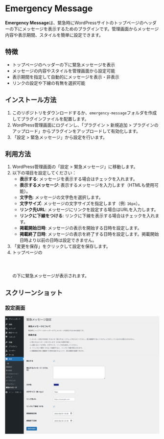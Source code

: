 # Emergency Message
**Emergency Message**は、緊急時にWordPressサイトのトップページのヘッダーの下にメッセージを表示するためのプラグインです。管理画面からメッセージ内容や表示期間、スタイルを簡単に設定できます。

## 特徴
- トップページのヘッダーの下に緊急メッセージを表示
- メッセージの内容やスタイルを管理画面から設定可能
- 表示期間を指定して自動的にメッセージを表示・非表示
- リンクの設定や下線の有無を選択可能

## インストール方法
1. このリポジトリをダウンロードするか、`emergency-message`フォルダを作成してプラグインファイルを配置します。
2. WordPress管理画面にログインし、「プラグイン > 新規追加 > プラグインのアップロード」からプラグインをアップロードして有効化します。
3. 「設定 > 緊急メッセージ」から設定を行います。

## 利用方法
1. WordPress管理画面の「設定 > 緊急メッセージ」に移動します。
2. 以下の項目を設定してください：
   - **表示する**: メッセージを表示する場合はチェックを入れます。
   - **表示するメッセージ**: 表示するメッセージを入力します（HTMLも使用可能）。
   - **文字色**: メッセージの文字色を選択します。
   - **文字サイズ**: メッセージの文字サイズを指定します（例: `16px`）。
   - **リンク先URL**: メッセージにリンクを設定する場合はURLを入力します。
   - **リンクに下線をつける**: リンクに下線を表示する場合はチェックを入れます。
   - **掲載開始日時**: メッセージの表示を開始する日時を設定します。
   - **掲載終了日時**: メッセージの表示を終了する日時を設定します。掲載開始日時より以前の日時は設定できません。
3. 「変更を保存」をクリックして設定を保存します。
4. トップページの<header></header>の下に緊急メッセージが表示されます。

## スクリーンショット
### 設定画面
![設定画面](screenshot.png)

